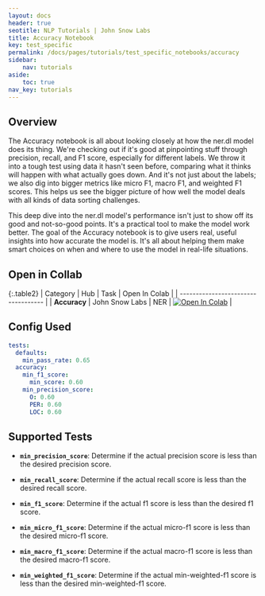 ```yaml
---
layout: docs
header: true
seotitle: NLP Tutorials | John Snow Labs
title: Accuracy Notebook
key: test_specific
permalink: /docs/pages/tutorials/test_specific_notebooks/accuracy
sidebar:
    nav: tutorials
aside:
    toc: true
nav_key: tutorials
---
```


<div class="main-docs" markdown="1"><div class="h3-box" markdown="1">

## Overview

The Accuracy notebook is all about looking closely at how the ner.dl model does its thing. We're checking out if it's good at pinpointing stuff through precision, recall, and F1 score, especially for different labels. We throw it into a tough test using data it hasn't seen before, comparing what it thinks will happen with what actually goes down. And it's not just about the labels; we also dig into bigger metrics like micro F1, macro F1, and weighted F1 scores. This helps us see the bigger picture of how well the model deals with all kinds of data sorting challenges.

This deep dive into the ner.dl model's performance isn't just to show off its good and not-so-good points. It's a practical tool to make the model work better. The goal of the Accuracy notebook is to give users real, useful insights into how accurate the model is. It's all about helping them make smart choices on when and where to use the model in real-life situations.

## Open in Collab

{:.table2}
| Category               | Hub                           | Task                              | Open In Colab                                                                                                                                                                                                                                    |
| ----------------------------------- |
| **Accuracy** | John Snow Labs                    | NER                               | [![Open In Colab](https://colab.research.google.com/assets/colab-badge.svg)](https://colab.research.google.com/github/JohnSnowLabs/langtest/blob/main/demo/tutorials/test-specific-notebooks/Accuracy_Demo.ipynb)                                |

<div class="main-docs" markdown="1"><div class="h3-box" markdown="1">

## Config Used

```yml 
tests:     
  defaults:
    min_pass_rate: 0.65
  accuracy:
    min_f1_score:
      min_score: 0.60
    min_precision_score:
      O: 0.60
      PER: 0.60
      LOC: 0.60
```

<div class="main-docs" markdown="1"><div class="h3-box" markdown="1">

## Supported Tests

- **`min_precision_score`**: Determine if the actual precision score is less than the desired precision score.

- **`min_recall_score`**:  Determine if the actual recall score is less than the desired recall score.

- **`min_f1_score`**: Determine if the actual f1 score is less than the desired f1 score.

- **`min_micro_f1_score`**:  Determine if the actual micro-f1 score is less than the desired micro-f1 score.

- **`min_macro_f1_score`**:  Determine if the actual macro-f1 score is less than the desired macro-f1 score.

- **`min_weighted_f1_score`**:  Determine if the actual min-weighted-f1 score is less than the desired min-weighted-f1 score.


</div></div>